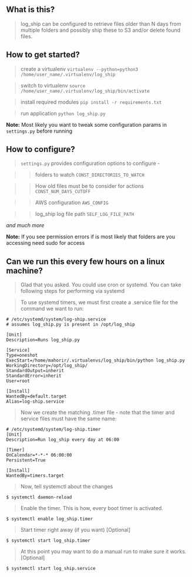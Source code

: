 ## What is this?
> log_ship can be configured to retrieve files older than N days from multiple folders
> and possibly ship these to S3 and/or delete found files.

## How to get started?
> create a virtualenv  `virtualenv --python=python3 /home/user_name/.virtualenv/log_ship`

> switch to virtualenv  `source /home/user_name/.virtualenv/log_ship/bin/activate`

> install required modules `pip install -r requirements.txt`

> run application `python log_ship.py`

**Note:** Most likely you want to tweak some configuration params in `settings.py` before running

## How to configure?
> `settings.py` provides configuration options to configure -

>> folders to watch `CONST_DIRECTORIES_TO_WATCH`

>> How old files must be to consider for actions `CONST_NUM_DAYS_CUTOFF`

>> AWS configuration `AWS_CONFIG`

>> log_ship log file path `SELF_LOG_FILE_PATH`

*and much more*

**Note:** If you see permission errors if is most likely that folders are you accessing need sudo for access

## Can we run this every few hours on a linux machine?
> Glad that you asked. You could use cron or systemd. You can take following steps for performing via systemd

>To use systemd timers, we must first create a .service file for the command we want to run:

```
# /etc/systemd/system/log-ship.service
# assumes log_ship.py is present in /opt/log_ship

[Unit]
Description=Runs log_ship.py

[Service]
Type=oneshot
ExecStart=/home/mahorir/.virtualenvs/log_ship/bin/python log_ship.py
WorkingDirectory=/opt/log_ship/
StandardOutput=inherit
StandardError=inherit
User=root

[Install]
WantedBy=default.target
Alias=log-ship.service
```

>Now we create the matching .timer file - note that the timer and service files must have the same name:

```
# /etc/systemd/system/log-ship.timer
[Unit]
Description=Run log_ship every day at 06:00

[Timer]
OnCalendar=*-*-* 06:00:00
Persistent=True

[Install]
WantedBy=timers.target
```

> Now, tell systemctl about the changes

```
$ systemctl daemon-reload
```

> Enable the timer. This is how, every boot timer is activated.

```
$ systemctl enable log_ship.timer
```

> Start timer right away (if you want) [Optional]

```
$ systemctl start log_ship.timer
```

> At this point you may want to do a manual run to make sure it works.[Optional]

```
$ systemctl start log_ship.service
```